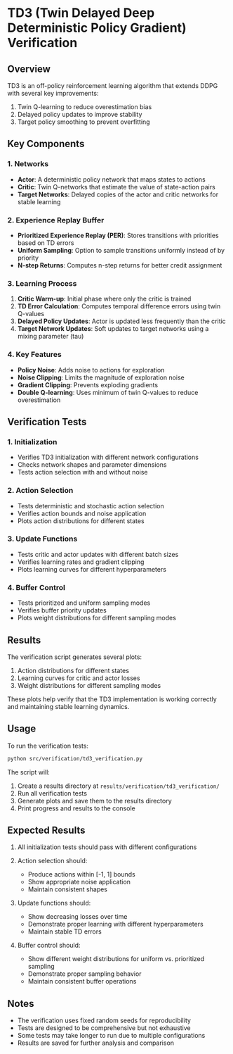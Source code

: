 # TD3 (Twin Delayed Deep Deterministic Policy Gradient) Verification

## Overview
TD3 is an off-policy reinforcement learning algorithm that extends DDPG with several key improvements:
1. Twin Q-learning to reduce overestimation bias
2. Delayed policy updates to improve stability
3. Target policy smoothing to prevent overfitting

## Key Components

### 1. Networks
- **Actor**: A deterministic policy network that maps states to actions
- **Critic**: Twin Q-networks that estimate the value of state-action pairs
- **Target Networks**: Delayed copies of the actor and critic networks for stable learning

### 2. Experience Replay Buffer
- **Prioritized Experience Replay (PER)**: Stores transitions with priorities based on TD errors
- **Uniform Sampling**: Option to sample transitions uniformly instead of by priority
- **N-step Returns**: Computes n-step returns for better credit assignment

### 3. Learning Process
1. **Critic Warm-up**: Initial phase where only the critic is trained
2. **TD Error Calculation**: Computes temporal difference errors using twin Q-values
3. **Delayed Policy Updates**: Actor is updated less frequently than the critic
4. **Target Network Updates**: Soft updates to target networks using a mixing parameter (tau)

### 4. Key Features
- **Policy Noise**: Adds noise to actions for exploration
- **Noise Clipping**: Limits the magnitude of exploration noise
- **Gradient Clipping**: Prevents exploding gradients
- **Double Q-learning**: Uses minimum of twin Q-values to reduce overestimation

## Verification Tests

### 1. Initialization
- Verifies TD3 initialization with different network configurations
- Checks network shapes and parameter dimensions
- Tests action selection with and without noise

### 2. Action Selection
- Tests deterministic and stochastic action selection
- Verifies action bounds and noise application
- Plots action distributions for different states

### 3. Update Functions
- Tests critic and actor updates with different batch sizes
- Verifies learning rates and gradient clipping
- Plots learning curves for different hyperparameters

### 4. Buffer Control
- Tests prioritized and uniform sampling modes
- Verifies buffer priority updates
- Plots weight distributions for different sampling modes

## Results
The verification script generates several plots:
1. Action distributions for different states
2. Learning curves for critic and actor losses
3. Weight distributions for different sampling modes

These plots help verify that the TD3 implementation is working correctly and maintaining stable learning dynamics.

## Usage

To run the verification tests:

```bash
python src/verification/td3_verification.py
```

The script will:
1. Create a results directory at `results/verification/td3_verification/`
2. Run all verification tests
3. Generate plots and save them to the results directory
4. Print progress and results to the console

## Expected Results

1. All initialization tests should pass with different configurations
2. Action selection should:
   - Produce actions within [-1, 1] bounds
   - Show appropriate noise application
   - Maintain consistent shapes

3. Update functions should:
   - Show decreasing losses over time
   - Demonstrate proper learning with different hyperparameters
   - Maintain stable TD errors

4. Buffer control should:
   - Show different weight distributions for uniform vs. prioritized sampling
   - Demonstrate proper sampling behavior
   - Maintain consistent buffer operations

## Notes

- The verification uses fixed random seeds for reproducibility
- Tests are designed to be comprehensive but not exhaustive
- Some tests may take longer to run due to multiple configurations
- Results are saved for further analysis and comparison 
